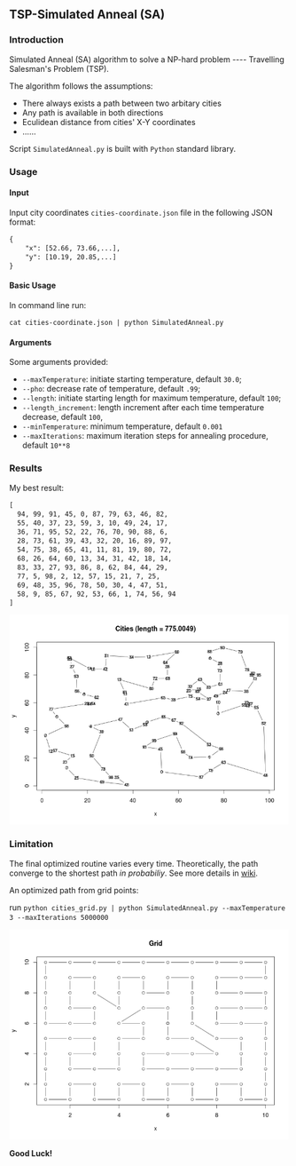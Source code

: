 ## TSP-Simulated Anneal (SA)

### Introduction
Simulated Anneal (SA) algorithm to solve a NP-hard problem ---- Travelling Salesman's Problem (TSP). 

The algorithm follows the assumptions:

* There always exists a path between two arbitary cities
* Any path is available in both directions
* Eculidean distance from cities' X-Y coordinates
* ……

Script `SimulatedAnneal.py` is built with `Python` standard library.

### Usage
#### Input
Input city coordinates `cities-coordinate.json`  file in the following JSON format:
```
{
	"x": [52.66, 73.66,...],
	"y": [10.19, 20.85,...]
}
```
#### Basic Usage
In command line run:

```
cat cities-coordinate.json | python SimulatedAnneal.py
```
#### Arguments
Some arguments provided:

* `--maxTemperature`: initiate starting temperature, default `30.0`;
* `--pho`: decrease rate of temperature, default `.99`;
* `--length`: initiate starting length for maximum temperature, default `100`;
* `--length_increment`: length increment after each time temperature decrease, default `100`, 
* `--minTemperature`: minimum temperature, default `0.001`
* `--maxIterations`: maximum iteration steps for annealing procedure, default `10**8`

### Results

My best result:

```
[
  94, 99, 91, 45, 0, 87, 79, 63, 46, 82, 
  55, 40, 37, 23, 59, 3, 10, 49, 24, 17, 
  36, 71, 95, 52, 22, 76, 70, 90, 88, 6, 
  28, 73, 61, 39, 43, 32, 20, 16, 89, 97, 
  54, 75, 38, 65, 41, 11, 81, 19, 80, 72, 
  68, 26, 64, 60, 13, 34, 31, 42, 18, 14, 
  83, 33, 27, 93, 86, 8, 62, 84, 44, 29, 
  77, 5, 98, 2, 12, 57, 15, 21, 7, 25, 
  69, 48, 35, 96, 78, 50, 30, 4, 47, 51, 
  58, 9, 85, 67, 92, 53, 66, 1, 74, 56, 94
]
```

![alt text](https://github.com/horizon3385/SimulatedAnneal_TSP/blob/master/best_record.png)

### Limitation
The final optimized routine varies every time. Theoretically, the path converge to the shortest path *in probabiliy*. See more details in [wiki](http://en.wikipedia.org/wiki/Simulated_annealing).

An optimized path from grid points:

run `python cities_grid.py | python SimulatedAnneal.py --maxTemperature 3 --maxIterations 5000000`

![alt text](https://github.com/horizon3385/SimulatedAnneal_TSP/blob/master/Grid.png)

**Good Luck!**
